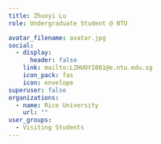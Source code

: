 ```yaml
---
title: Zhuoyi Lu
role: Undergraduate Student @ NTU

avatar_filename: avatar.jpg
social:
  - display:
      header: false
    link: mailto:LZHUOYI001@e.ntu.edu.sg
    icon_pack: fas
    icon: envelope
superuser: false
organizations:
  - name: Rice University
    url: ""
user_groups:
  - Visiting Students
---
```

